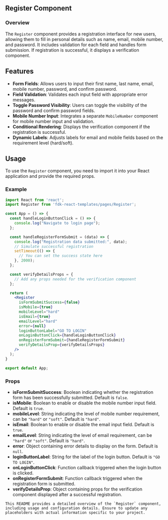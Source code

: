 ## Register Component

### Overview
The `Register` component provides a registration interface for new users, allowing them to fill in personal details such as name, email, mobile number, and password. It includes validation for each field and handles form submission. If registration is successful, it displays a verification component.

## Features

- **Form Fields**: Allows users to input their first name, last name, email, mobile number, password, and confirm password.
- **Field Validation**: Validates each input field with appropriate error messages.
- **Toggle Password Visibility**: Users can toggle the visibility of the password and confirm password fields.
- **Mobile Number Input**: Integrates a separate `MobileNumber` component for mobile number input and validation.
- **Conditional Rendering**: Displays the verification component if the registration is successful.
- **Dynamic Labels**: Adjusts labels for email and mobile fields based on the requirement level (hard/soft).

## Usage
To use the `Register` component, you need to import it into your React application and provide the required props.

### Example

```jsx
import React from 'react';
import Register from 'fdk-react-templates/pages/Register';

const App = () => {
  const handleLoginButtonClick = () => {
    console.log("Navigate to login page");
  };

  const handleRegisterFormSubmit = (data) => {
    console.log("Registration data submitted:", data);
    // Simulate successful registration
    setTimeout(() => {
      // You can set the success state here
    }, 2000);
  };

  const verifyDetailsProps = {
    // Add any props needed for the verification component
  };

  return (
    <Register
      isFormSubmitSuccess={false}
      isMobile={true}
      mobileLevel="hard"
      isEmail={true}
      emailLevel="hard"
      error={null}
      loginButtonLabel="GO TO LOGIN"
      onLoginButtonClick={handleLoginButtonClick}
      onRegisterFormSubmit={handleRegisterFormSubmit}
      verifyDetailsProp={verifyDetailsProps}
    />
  );
}

export default App;

```

### Props

- **isFormSubmitSuccess**: Boolean indicating whether the registration form has been successfully submitted. Default is `false`.
- **isMobile**: Boolean to enable or disable the mobile number input field. Default is `true`.
- **mobileLevel**: String indicating the level of mobile number requirement, can be `"hard"` or `"soft"`. Default is `"hard"`.
- **isEmail**: Boolean to enable or disable the email input field. Default is `true`.
- **emailLevel**: String indicating the level of email requirement, can be `"hard"` or `"soft"`. Default is `"hard"`.
- **error**: Object containing error details to display on the form. Default is `null`.
- **loginButtonLabel**: String for the label of the login button. Default is `"GO TO LOGIN"`.
- **onLoginButtonClick**: Function callback triggered when the login button is clicked.
- **onRegisterFormSubmit**: Function callback triggered when the registration form is submitted.
- **verifyDetailsProp**: Object containing props for the verification component displayed after a successful registration.

```
This README provides a detailed overview of the `Register` component, including usage and configuration details. Ensure to update any placeholders with actual information specific to your project.